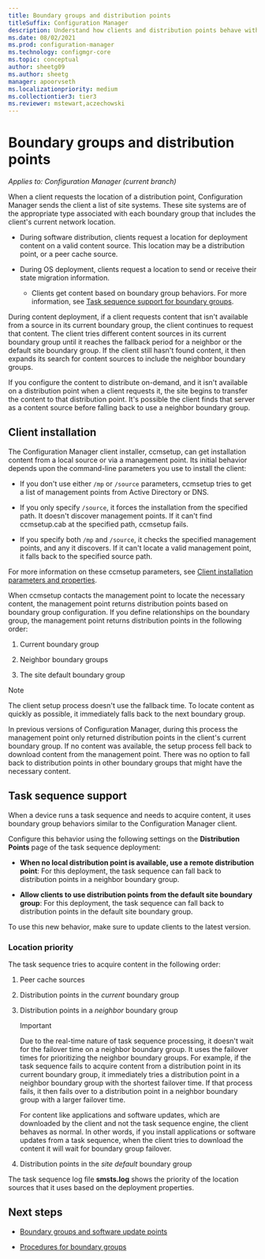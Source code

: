 ```yaml
---
title: Boundary groups and distribution points
titleSuffix: Configuration Manager
description: Understand how clients and distribution points behave with boundary groups.
ms.date: 08/02/2021
ms.prod: configuration-manager
ms.technology: configmgr-core
ms.topic: conceptual
author: sheetg09
ms.author: sheetg
manager: apoorvseth
ms.localizationpriority: medium
ms.collectiontier3: tier3
ms.reviewer: mstewart,aczechowski
---
```


# Boundary groups and distribution points

*Applies to: Configuration Manager (current branch)*

When a client requests the location of a distribution point, Configuration Manager sends the client a list of site systems. These site systems are of the appropriate type associated with each boundary group that includes the client's current network location.

- During software distribution, clients request a location for deployment content on a valid content source. This location may be a distribution point, or a peer cache source.

- During OS deployment, clients request a location to send or receive their state migration information.

  - Clients get content based on boundary group behaviors. For more information, see [Task sequence support for boundary groups](#task-sequence-support).

During content deployment, if a client requests content that isn't available from a source in its current boundary group, the client continues to request that content. The client tries different content sources in its current boundary group until it reaches the fallback period for a neighbor or the default site boundary group. If the client still hasn't found content, it then expands its search for content sources to include the neighbor boundary groups.

If you configure the content to distribute on-demand, and it isn't available on a distribution point when a client requests it, the site begins to transfer the content to that distribution point. It's possible the client finds that server as a content source before falling back to use a neighbor boundary group.

## Client installation

The Configuration Manager client installer, ccmsetup, can get installation content from a local source or via a management point. Its initial behavior depends upon the command-line parameters you use to install the client:<!-- MEMDocs#286 -->

- If you don't use either `/mp` or `/source` parameters, ccmsetup tries to get a list of management points from Active Directory or DNS.

- If you only specify `/source`, it forces the installation from the specified path. It doesn't discover management points. If it can't find ccmsetup.cab at the specified path, ccmsetup fails.

- If you specify both `/mp` and `/source`, it checks the specified management points, and any it discovers. If it can't locate a valid management point, it falls back to the specified source path.

For more information on these ccmsetup parameters, see [Client installation parameters and properties](../../../clients/deploy/about-client-installation-properties.md).

<!--1358840-->
When ccmsetup contacts the management point to locate the necessary content, the management point returns distribution points based on boundary group configuration. If you define relationships on the boundary group, the management point returns distribution points in the following order:

1. Current boundary group

2. Neighbor boundary groups

3. The site default boundary group

> [!NOTE]
> The client setup process doesn't use the fallback time. To locate content as quickly as possible, it immediately falls back to the next boundary group.
>
> In previous versions of Configuration Manager, during this process the management point only returned distribution points in the client's current boundary group. If no content was available, the setup process fell back to download content from the management point. There was no option to fall back to distribution points in other boundary groups that might have the necessary content.

## Task sequence support

<!--1359025-->
When a device runs a task sequence and needs to acquire content, it uses boundary group behaviors similar to the Configuration Manager client.

Configure this behavior using the following settings on the **Distribution Points** page of the task sequence deployment:

- **When no local distribution point is available, use a remote distribution point**: For this deployment, the task sequence can fall back to distribution points in a neighbor boundary group.

- **Allow clients to use distribution points from the default site boundary group**: For this deployment, the task sequence can fall back to distribution points in the default site boundary group.

To use this new behavior, make sure to update clients to the latest version.

### Location priority

The task sequence tries to acquire content in the following order:

1. Peer cache sources

2. Distribution points in the *current* boundary group

3. Distribution points in a *neighbor* boundary group

    > [!IMPORTANT]
    > Due to the real-time nature of task sequence processing, it doesn't wait for the failover time on a neighbor boundary group. It uses the failover times for prioritizing the neighbor boundary groups. For example, if the task sequence fails to acquire content from a distribution point in its current boundary group, it immediately tries a distribution point in a neighbor boundary group with the shortest failover time. If that process fails, it then fails over to a distribution point in a neighbor boundary group with a larger failover time.
    >
    > For content like applications and software updates, which are downloaded by the client and not the task sequence engine, the client behaves as normal. In other words, if you install applications or software updates from a task sequence, when the client tries to download the content it will wait for boundary group failover.<!-- 7594647 -->

4. Distribution points in the *site default* boundary group

The task sequence log file **smsts.log** shows the priority of the location sources that it uses based on the deployment properties.

## Next steps

- [Boundary groups and software update points](boundary-groups-software-update-points.md)

- [Procedures for boundary groups](boundary-group-procedures.md)
